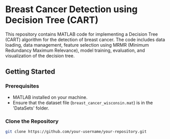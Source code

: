 # Breast Cancer Detection using Decision Tree (CART)

This repository contains MATLAB code for implementing a Decision Tree (CART) algorithm for the detection of breast cancer. The code includes data loading, data management, feature selection using MRMR (Minimum Redundancy Maximum Relevance), model training, evaluation, and visualization of the decision tree.

## Getting Started

### Prerequisites
- MATLAB installed on your machine.
- Ensure that the dataset file (`breast_cancer_wisconsin.mat`) is in the 'DataSets' folder.

### Clone the Repository
```bash
git clone https://github.com/your-username/your-repository.git
